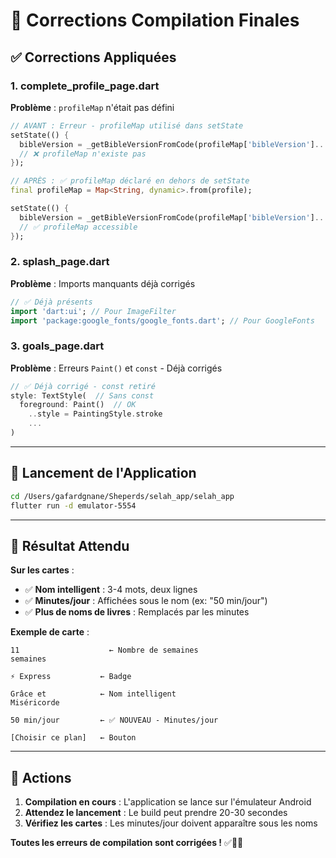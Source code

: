 # 🔧 Corrections Compilation Finales

## ✅ Corrections Appliquées

### **1. complete_profile_page.dart**
**Problème** : `profileMap` n'était pas défini
```dart
// AVANT : Erreur - profileMap utilisé dans setState
setState(() {
  bibleVersion = _getBibleVersionFromCode(profileMap['bibleVersion']...);
  // ❌ profileMap n'existe pas
});

// APRÈS : ✅ profileMap déclaré en dehors de setState
final profileMap = Map<String, dynamic>.from(profile);

setState(() {
  bibleVersion = _getBibleVersionFromCode(profileMap['bibleVersion']...);
  // ✅ profileMap accessible
});
```

### **2. splash_page.dart**
**Problème** : Imports manquants déjà corrigés
```dart
// ✅ Déjà présents
import 'dart:ui'; // Pour ImageFilter
import 'package:google_fonts/google_fonts.dart'; // Pour GoogleFonts
```

### **3. goals_page.dart**
**Problème** : Erreurs `Paint()` et `const` - Déjà corrigés
```dart
// ✅ Déjà corrigé - const retiré
style: TextStyle(  // Sans const
  foreground: Paint()  // OK
    ..style = PaintingStyle.stroke
    ...
)
```

---

## 🚀 Lancement de l'Application

```bash
cd /Users/gafardgnane/Sheperds/selah_app/selah_app
flutter run -d emulator-5554
```

---

## 🎯 Résultat Attendu

**Sur les cartes** :
- ✅ **Nom intelligent** : 3-4 mots, deux lignes
- ✅ **Minutes/jour** : Affichées sous le nom (ex: "50 min/jour")
- ✅ **Plus de noms de livres** : Remplacés par les minutes

**Exemple de carte** :
```
11                    ← Nombre de semaines
semaines

⚡ Express           ← Badge

Grâce et            ← Nom intelligent
Miséricorde

50 min/jour         ← ✅ NOUVEAU - Minutes/jour

[Choisir ce plan]   ← Bouton
```

---

## 📱 Actions

1. **Compilation en cours** : L'application se lance sur l'émulateur Android
2. **Attendez le lancement** : Le build peut prendre 20-30 secondes
3. **Vérifiez les cartes** : Les minutes/jour doivent apparaître sous les noms

**Toutes les erreurs de compilation sont corrigées !** ✅🚀📱
